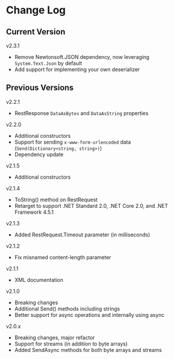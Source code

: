 # Change Log

## Current Version

v2.3.1

- Remove Newtonsoft.JSON dependency, now leveraging ```System.Text.Json``` by default
- Add support for implementing your own deserializer

## Previous Versions

v2.2.1

- RestResponse ```DataAsBytes``` and ```DataAsString``` properties

v2.2.0

- Additional constructors
- Support for sending ```x-www-form-urlencoded``` data (```Send(Dictionary<string, string>)```)
- Dependency update

v2.1.5

- Additional constructors

v2.1.4

- ToString() method on RestRequest
- Retarget to support .NET Standard 2.0, .NET Core 2.0, and .NET Framework 4.5.1

v2.1.3

- Added RestRequest.Timeout parameter (in milliseconds)

v2.1.2

- Fix misnamed content-length parameter

v2.1.1

- XML documentation

v2.1.0

- Breaking changes
- Additional Send() methods including strings
- Better support for async operations and internally using async

v2.0.x

- Breaking changes, major refactor
- Support for streams (in addition to byte arrays)
- Added SendAsync methods for both byte arrays and streams


